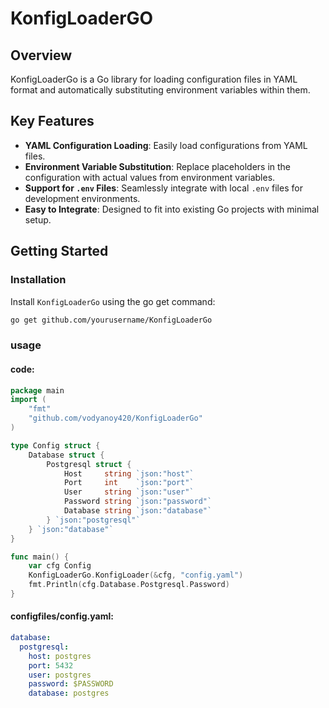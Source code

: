 # KonfigLoaderGO

## Overview
KonfigLoaderGo is a Go library for loading configuration files in YAML format and automatically substituting environment variables within them.

## Key Features
- **YAML Configuration Loading**: Easily load configurations from YAML files.
- **Environment Variable Substitution**: Replace placeholders in the configuration with actual values from environment variables.
- **Support for `.env` Files**: Seamlessly integrate with local `.env` files for development environments.
- **Easy to Integrate**: Designed to fit into existing Go projects with minimal setup.

## Getting Started
### Installation
Install `KonfigLoaderGo` using the go get command:

```bash
go get github.com/yourusername/KonfigLoaderGo
```

### usage

#### code:
```go
package main
import (
	"fmt"
	"github.com/vodyanoy420/KonfigLoaderGo"
)

type Config struct {
	Database struct {
		Postgresql struct {
			Host     string `json:"host"`
			Port     int    `json:"port"`
			User     string `json:"user"`
			Password string `json:"password"`
			Database string `json:"database"`
		} `json:"postgresql"`
	} `json:"database"`
}

func main() {
	var cfg Config
	KonfigLoaderGo.KonfigLoader(&cfg, "config.yaml")
	fmt.Println(cfg.Database.Postgresql.Password)
}
```

#### configfiles/config.yaml:
```yaml
database:
  postgresql:
    host: postgres
    port: 5432
    user: postgres
    password: $PASSWORD
    database: postgres
``` 